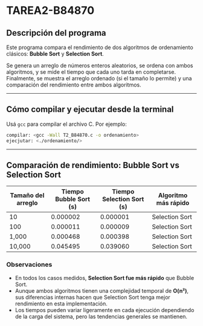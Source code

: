 # TAREA2-B84870
## Descripción del programa

Este programa compara el rendimiento de dos algoritmos de ordenamiento clásicos: **Bubble Sort** y **Selection Sort**. 

Se genera un arreglo de números enteros aleatorios, se ordena con ambos algoritmos, y se mide el tiempo que cada uno tarda en completarse. Finalmente, se muestra el arreglo ordenado (si el tamaño lo permite) y una comparación del rendimiento entre ambos algoritmos.

---

## Cómo compilar y ejecutar desde la terminal

Usá `gcc` para compilar el archivo C. Por ejemplo:

```bash
compilar: <gcc -Wall T2_B84870.c -o ordenamiento>
ejecjutar: <./ordenamiento/>
```

---

## Comparación de rendimiento: Bubble Sort vs Selection Sort

| Tamaño del arreglo | Tiempo Bubble Sort (s)  | Tiempo Selection Sort (s)   | Algoritmo más rápido               |
|--------------------|-------------------------|-----------------------------|------------------------------------|
| 10                 | 0.000002                | 0.000001                    | Selection Sort                     |
| 100                | 0.000011                | 0.000009                    | Selection Sort                     |
| 1,000              | 0.000468                | 0.000398                    | Selection Sort                     |
| 10,000             | 0.045495                | 0.039060                    | Selection Sort                     |

###  Observaciones

- En todos los casos medidos, **Selection Sort fue más rápido** que Bubble Sort.
- Aunque ambos algoritmos tienen una complejidad temporal de **O(n²)**, sus diferencias internas hacen que Selection Sort tenga mejor rendimiento en esta implementación.
- Los tiempos pueden variar ligeramente en cada ejecución dependiendo de la carga del sistema, pero las tendencias generales se mantienen.
